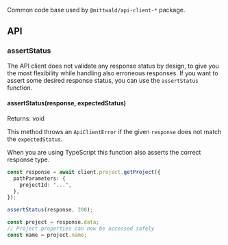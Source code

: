 Common code base used by `@mittwald/api-client-*` package.

## API

### assertStatus

The API client does not validate any response status by design, to give you the
most flexibility while handling also erroneous responses. If you want to assert
some desired response status, you can use the `assertStatus` function.

#### assertStatus(response, expectedStatus)

Returns: void

This method throws an `ApiClientError` if the given `response` does not match
the `expectedStatus`.

When you are using TypeScript this function also asserts the correct response
type.

```ts
const response = await client.project.getProject({
  pathParameters: {
    projectId: "...",
  },
});

assertStatus(response, 200);

const project = response.data;
// Project properties can now be accessed safely
const name = project.name;
```
